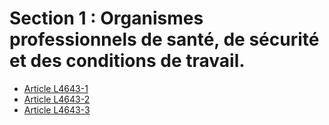 # Section 1 : Organismes professionnels de santé, de sécurité et des conditions de travail.

* [Article L4643-1](./LEGIARTI000006903379.md)
* [Article L4643-2](./LEGIARTI000006903380.md)
* [Article L4643-3](./LEGIARTI000006903381.md)
